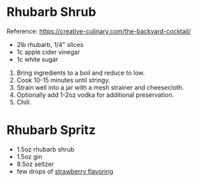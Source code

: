 # Rhubarb Shrub
Reference: https://creative-culinary.com/the-backyard-cocktail/

- 2lb rhubarb, 1/4" slices
- 1c apple cider vinegar
- 1c white sugar

1. Bring ingredients to a boil and reduce to low.
2. Cook 10-15 minutes until stringy.
3. Strain well into a jar with a mesh strainer and cheesecloth.
4. Optionally add 1-2oz vodka for additional preservation.
5. Chill.

# Rhubarb Spritz
- 1.5oz rhubarb shrub
- 1.5oz gin
- 8.5oz seltzer
- few drops of [strawberry flavoring](https://www.morebeer.com/products/fruit-flavorings-strawberry-placeholder.html)
